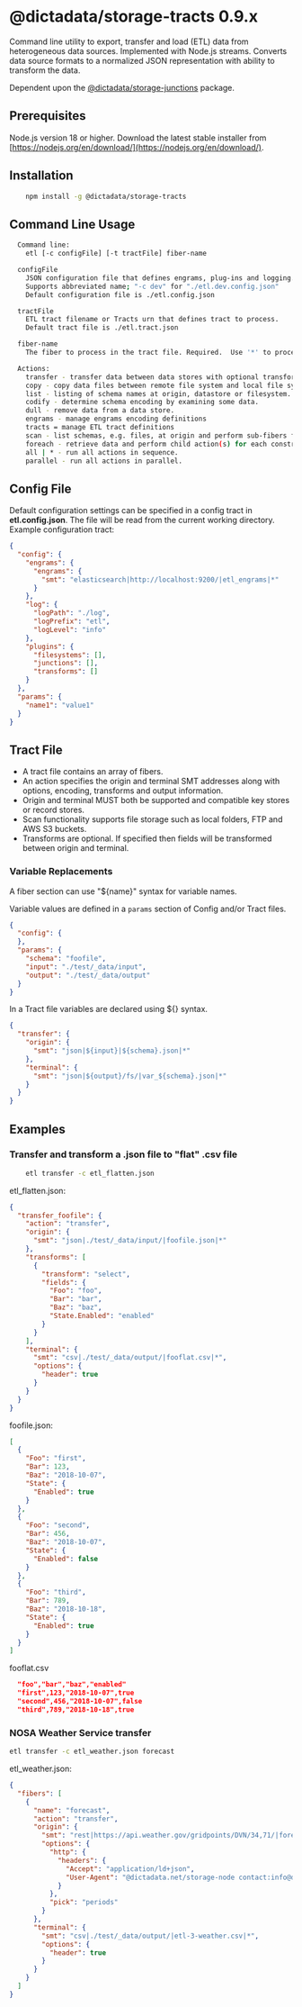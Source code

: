 # @dictadata/storage-tracts 0.9.x

Command line utility to export, transfer and load (ETL) data from heterogeneous data sources. Implemented with Node.js streams. Converts data source formats to a normalized JSON representation with ability to transform the data.

Dependent upon the [@dictadata/storage-junctions](https://github.com/dictadata/storage-junctions) package.

## Prerequisites

Node.js version 18 or higher.  Download the latest stable installer from [https://nodejs.org/en/download/](https://nodejs.org/en/download/).

## Installation

```bash
    npm install -g @dictadata/storage-tracts
```

## Command Line Usage

```bash
  Command line:
    etl [-c configFile] [-t tractFile] fiber-name

  configFile
    JSON configuration file that defines engrams, plug-ins and logging.
    Supports abbreviated name; "-c dev" for "./etl.dev.config.json"
    Default configuration file is ./etl.config.json

  tractFile
    ETL tract filename or Tracts urn that defines tract to process.
    Default tract file is ./etl.tract.json

  fiber-name
    The fiber to process in the tract file. Required.  Use '*' to process all fibers.

  Actions:
    transfer - transfer data between data stores with optional transforms.
    copy - copy data files between remote file system and local file system.
    list - listing of schema names at origin, datastore or filesystem.
    codify - determine schema encoding by examining some data.
    dull - remove data from a data store.
    engrams - manage engrams encoding definitions
    tracts = manage ETL tract definitions
    scan - list schemas, e.g. files, at origin and perform sub-fibers for each schema.
    foreach - retrieve data and perform child action(s) for each construct.
    all | * - run all actions in sequence.
    parallel - run all actions in parallel.
```

## Config File

Default configuration settings can be specified in a config tract in **etl.config.json**.  The file will be read from the current working directory.  Example configuration tract:

```json
{
  "config": {
    "engrams": {
      "engrams": {
        "smt": "elasticsearch|http://localhost:9200/|etl_engrams|*"
      }
    },
    "log": {
      "logPath": "./log",
      "logPrefix": "etl",
      "logLevel": "info"
    },
    "plugins": {
      "filesystems": [],
      "junctions": [],
      "transforms": []
    }
  },
  "params": {
    "name1": "value1"
  }
}
```

## Tract File

- A tract file contains an array of fibers.
- An action specifies the origin and terminal SMT addresses along with options, encoding, transforms and output information.
- Origin and terminal MUST both be supported and compatible key stores or record stores.
- Scan functionality supports file storage such as local folders, FTP and AWS S3 buckets.
- Transforms are optional. If specified then fields will be transformed between origin and terminal.

### Variable Replacements

A fiber section can use "${name}" syntax for variable names.

Variable values are defined in a `params` section of Config and/or Tract files.

```json
{
  "config": {
  },
  "params": {
    "schema": "foofile",
    "input": "./test/_data/input",
    "output": "./test/_data/output"
  }
}
```

In a Tract file variables are declared using ${} syntax.

```json
{
  "transfer": {
    "origin": {
      "smt": "json|${input}|${schema}.json|*"
    },
    "terminal": {
      "smt": "json|${output}/fs/|var_${schema}.json|*"
    }
  }
}
```

## Examples

### Transfer and transform a .json file to "flat" .csv file

```bash
    etl transfer -c etl_flatten.json
```

etl_flatten.json:

```json
{
  "transfer_foofile": {
    "action": "transfer",
    "origin": {
      "smt": "json|./test/_data/input/|foofile.json|*"
    },
    "transforms": [
      {
        "transform": "select",
        "fields": {
          "Foo": "foo",
          "Bar": "bar",
          "Baz": "baz",
          "State.Enabled": "enabled"
        }
      }
    ],
    "terminal": {
      "smt": "csv|./test/_data/output/|fooflat.csv|*",
      "options": {
        "header": true
      }
    }
  }
}
```

foofile.json:

```json
[
  {
    "Foo": "first",
    "Bar": 123,
    "Baz": "2018-10-07",
    "State": {
      "Enabled": true
    }
  },
  {
    "Foo": "second",
    "Bar": 456,
    "Baz": "2018-10-07",
    "State": {
      "Enabled": false
    }
  },
  {
    "Foo": "third",
    "Bar": 789,
    "Baz": "2018-10-18",
    "State": {
      "Enabled": true
    }
  }
]
```

fooflat.csv

```json
  "foo","bar","baz","enabled"
  "first",123,"2018-10-07",true
  "second",456,"2018-10-07",false
  "third",789,"2018-10-18",true
```

### NOSA Weather Service transfer

```bash
etl transfer -c etl_weather.json forecast
```

etl_weather.json:

```json
{
  "fibers": [
    {
      "name": "forecast",
      "action": "transfer",
      "origin": {
        "smt": "rest|https://api.weather.gov/gridpoints/DVN/34,71/|forecast|=*",
        "options": {
          "http": {
            "headers": {
              "Accept": "application/ld+json",
              "User-Agent": "@dictadata.net/storage-node contact:info@dictadata.net"
            }
          },
          "pick": "periods"
        }
      },
      "terminal": {
        "smt": "csv|./test/_data/output/|etl-3-weather.csv|*",
        "options": {
          "header": true
        }
      }
    }
  ]
}
```
